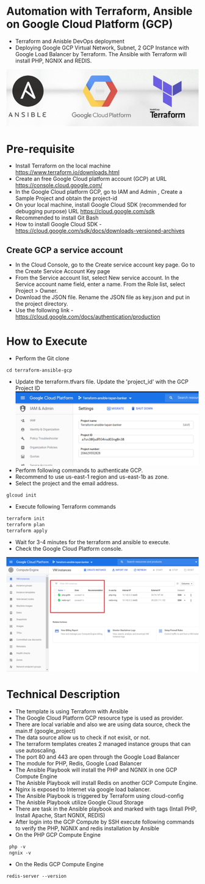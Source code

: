 # Automation with Terraform, Ansible on Google Cloud Platform (GCP) 
-  Terraform and Anisble DevOps deployment
- Deploying Google GCP Virtual Network, Subnet, 2 GCP Instance with Google Load Balancer by Terraform. The Ansible with Terraform will install PHP, NGNIX and REDIS.

![Deployment](docs/gcp-terraform-ansible.jpeg)

# Pre-requisite
- Install Terraform on the local machine https://www.terraform.io/downloads.html
- Create an free Google Cloud platform account (GCP) at URL https://console.cloud.google.com/
- In the Google Cloud platform GCP, go to IAM and Admin , Create a Sample Project and obtain the project-id
- On your local machine, install Google Cloud SDK (recommended for debugging purpose) URL https://cloud.google.com/sdk 
- Recommended to install Git Bash
- How to install Google Cloud SDK - https://cloud.google.com/sdk/docs/downloads-versioned-archives
 
 ## Create GCP a service account
- In the Cloud Console, go to the Create service account key page. Go to the Create Service Account Key page
- From the Service account list, select New service account. In the Service account name field, enter a name. From the Role list, select Project > Owner.
- Download the JSON file. Rename the JSON file as key.json and put in the project directory. 
- Use the following link - https://cloud.google.com/docs/authentication/production

# How to Execute
- Perform the Git clone 
 ```
cd terraform-ansible-gcp
 ```
- Update the terraform.tfvars file. Update the 'project_id' with the GCP Project ID
 ![Project ID](docs/project-id-gcp.png)
- Perform following commands to authenticate GCP. 
- Recommend to use us-east-1 region and us-east-1b as zone.
- Select the project and the email address.
 ```
 glcoud init 
 ```
 - Execute following Terraform commands
 
 ```
 terraform init
 terraform plan
 terraform apply
 ```
 
 - Wait for 3-4 minutes for the terraform and ansible to execute.
 - Check the Google Cloud Platform console.
 
 ![Google Cloud Platform](docs/2-gcp-instance.png)
 
# Technical Description

- The template is using Terraform with Ansible
- The Google Cloud Platform GCP resource type is used as provider. 
- There are local variable and also we are using data source, check the main.tf (google_project)
- The data source allow us to check if not exisit, or not. 
- The terraform templates creates 2 managed instance groups that can use autoscaling.
- The port 80 and 443 are open through the Google Load Balancer 
- The module for PHP, Redis, Google Load Balancer
- The Ansible Playbook will install the PHP and NGNIX in one GCP Compute Engine
- The Anisble Playbook will install Redis on another GCP Compute Engine.
- Nginx is exposed to Internet via google load balancer.
- The Ansible Playbook is triggered by Terraform using cloud-config
- The Anisble Playbook utilize Google Cloud Storage
- There are task in the Ansible playbook and marked with tags (Intall PHP, Install Apache, Start NGNIX, REDIS)
 - After login into the GCP Compute by SSH  execute following commands to verify the PHP, NGNIX and redis installation by Ansible
- On the PHP GCP Compute Engine

```
 php -v
 ngnix -v 
 ```
- On the Redis GCP Compute Engine

 ```
 redis-server --version
 ```
